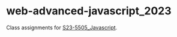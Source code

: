 # web-advanced-javascript_2023
Class assignments for <a href="https://github.com/kujain/S23-5505_Javascript">S23-5505_Javascript</a>.
